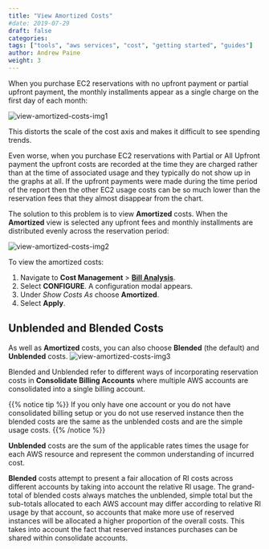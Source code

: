 ```yaml
---
title: "View Amortized Costs"
#date: 2019-07-29
draft: false
categories:
tags: ["tools", "aws services", "cost", "getting started", "guides"]
author: Andrew Paine
weight: 3
---
```


When you purchase EC2 reservations with no upfront payment or partial upfront payment, the monthly installments appear as a single charge on the first day of each month:

![view-amortized-costs-img1](/images/how-to-view-amortized-costs/amortized-costs-img1.png)

This distorts the scale of the cost axis and makes it difficult to see spending trends.

Even worse, when you purchase EC2 reservations with Partial or All Upfront payment the upfront costs are recorded at the time they are charged rather than at the time of associated usage and they typically do not show up in the graphs at all. If the upfront payments were made during the time period of the report then the other EC2 usage costs can be so much lower than the reservation fees that they almost disappear from the chart.

The solution to this problem is to view **Amortized** costs. When the **Amortized** view is selected any upfront fees and monthly installments are distributed evenly across the reservation period:

![view-amortized-costs-img2](/images/how-to-view-amortized-costs/amortized-costs-img2.png)

To view the amortized costs:

1. Navigate to **Cost Management** > [**Bill Analysis**](https://us.cloudwisdom.virtana.com/#/reports/awscostall/latest).
2. Select **CONFIGURE**. A configuration modal appears.
3. Under _Show Costs As_ choose **Amortized**.
4. Select **Apply**.

## Unblended and Blended Costs
As well as  **Amortized** costs, you can also choose **Blended** (the default) and **Unblended** costs.
![view-amortized-costs-img3](/images/how-to-view-amortized-costs/amortized-costs-img3.png)

Blended and Unblended refer to different ways of incorporating reservation costs in **Consolidate Billing Accounts** where multiple AWS accounts are consolidated into a single billing account.

{{% notice tip %}}
If you only have one account or you do not have consolidated billing setup or you do not use reserved instance then the blended costs are the same as the unblended costs and are the simple usage costs.
{{% /notice %}}

**Unblended** costs are the sum of the applicable rates times the usage for each AWS resource and represent the common understanding of incurred cost.

**Blended** costs attempt to present a fair allocation of RI costs across different accounts by taking into account the relative RI usage. The grand-total of blended costs always matches the unblended, simple total but the sub-totals allocated to each AWS account may differ according to relative RI usage by that account, so accounts that make more use of reserved instances will be allocated a higher proportion of the overall costs. This takes into account the fact that reserved instances purchases can be shared within consolidate accounts.


